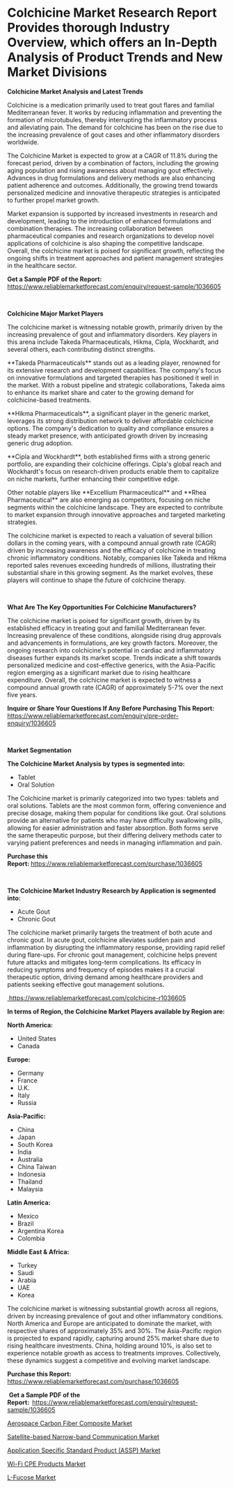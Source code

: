 <p><h1>Colchicine Market Research Report Provides thorough Industry Overview, which offers an In-Depth Analysis of Product Trends and New Market Divisions</h1></p><p><strong>Colchicine Market Analysis and Latest Trends</strong></p>
<p><p>Colchicine is a medication primarily used to treat gout flares and familial Mediterranean fever. It works by reducing inflammation and preventing the formation of microtubules, thereby interrupting the inflammatory process and alleviating pain. The demand for colchicine has been on the rise due to the increasing prevalence of gout cases and other inflammatory disorders worldwide.</p><p>The Colchicine Market is expected to grow at a CAGR of 11.8% during the forecast period, driven by a combination of factors, including the growing aging population and rising awareness about managing gout effectively. Advances in drug formulations and delivery methods are also enhancing patient adherence and outcomes. Additionally, the growing trend towards personalized medicine and innovative therapeutic strategies is anticipated to further propel market growth.</p><p>Market expansion is supported by increased investments in research and development, leading to the introduction of enhanced formulations and combination therapies. The increasing collaboration between pharmaceutical companies and research organizations to develop novel applications of colchicine is also shaping the competitive landscape. Overall, the colchicine market is poised for significant growth, reflecting the ongoing shifts in treatment approaches and patient management strategies in the healthcare sector.</p></p>
<p><strong>Get a Sample PDF of the Report:&nbsp;</strong> <a href="https://www.reliablemarketforecast.com/enquiry/request-sample/1036605?utm_campaign=1130&utm_medium=2&utm_source=Github&utm_content=ia&utm_term=11102024&utm_id=colchicine">https://www.reliablemarketforecast.com/enquiry/request-sample/1036605</a></p>
<p>&nbsp;</p>
<p><strong>Colchicine Major Market Players</strong></p>
<p><p>The colchicine market is witnessing notable growth, primarily driven by the increasing prevalence of gout and inflammatory disorders. Key players in this arena include Takeda Pharmaceuticals, Hikma, Cipla, Wockhardt, and several others, each contributing distinct strengths.</p><p>**Takeda Pharmaceuticals** stands out as a leading player, renowned for its extensive research and development capabilities. The company's focus on innovative formulations and targeted therapies has positioned it well in the market. With a robust pipeline and strategic collaborations, Takeda aims to enhance its market share and cater to the growing demand for colchicine-based treatments. </p><p>**Hikma Pharmaceuticals**, a significant player in the generic market, leverages its strong distribution network to deliver affordable colchicine options. The company's dedication to quality and compliance ensures a steady market presence, with anticipated growth driven by increasing generic drug adoption.</p><p>**Cipla and Wockhardt**, both established firms with a strong generic portfolio, are expanding their colchicine offerings. Cipla's global reach and Wockhardt's focus on research-driven products enable them to capitalize on niche markets, further enhancing their competitive edge.</p><p>Other notable players like **Excellium Pharmaceutical** and **Rhea Pharmaceutical** are also emerging as competitors, focusing on niche segments within the colchicine landscape. They are expected to contribute to market expansion through innovative approaches and targeted marketing strategies.</p><p>The colchicine market is expected to reach a valuation of several billion dollars in the coming years, with a compound annual growth rate (CAGR) driven by increasing awareness and the efficacy of colchicine in treating chronic inflammatory conditions. Notably, companies like Takeda and Hikma reported sales revenues exceeding hundreds of millions, illustrating their substantial share in this growing segment. As the market evolves, these players will continue to shape the future of colchicine therapy.</p></p>
<p>&nbsp;</p>
<p><strong>What Are The Key Opportunities For Colchicine Manufacturers?</strong></p>
<p><p>The colchicine market is poised for significant growth, driven by its established efficacy in treating gout and familial Mediterranean fever. Increasing prevalence of these conditions, alongside rising drug approvals and advancements in formulations, are key growth factors. Moreover, the ongoing research into colchicine's potential in cardiac and inflammatory diseases further expands its market scope. Trends indicate a shift towards personalized medicine and cost-effective generics, with the Asia-Pacific region emerging as a significant market due to rising healthcare expenditure. Overall, the colchicine market is expected to witness a compound annual growth rate (CAGR) of approximately 5-7% over the next five years.</p></p>
<p><strong>Inquire or Share Your Questions If Any Before Purchasing This Report:</strong> <a href="https://www.reliablemarketforecast.com/enquiry/pre-order-enquiry/1036605?utm_campaign=1130&utm_medium=2&utm_source=Github&utm_content=ia&utm_term=11102024&utm_id=colchicine">https://www.reliablemarketforecast.com/enquiry/pre-order-enquiry/1036605</a></p>
<p>&nbsp;</p>
<p><strong>Market Segmentation</strong></p>
<p><strong>The Colchicine Market Analysis by types is segmented into:</strong></p>
<p><ul><li>Tablet</li><li>Oral Solution</li></ul></p>
<p><p>The Colchicine market is primarily categorized into two types: tablets and oral solutions. Tablets are the most common form, offering convenience and precise dosage, making them popular for conditions like gout. Oral solutions provide an alternative for patients who may have difficulty swallowing pills, allowing for easier administration and faster absorption. Both forms serve the same therapeutic purpose, but their differing delivery methods cater to varying patient preferences and needs in managing inflammation and pain.</p></p>
<p><strong>Purchase this Report:&nbsp;</strong><a href="https://www.reliablemarketforecast.com/purchase/1036605?utm_campaign=1130&utm_medium=2&utm_source=Github&utm_content=ia&utm_term=11102024&utm_id=colchicine">https://www.reliablemarketforecast.com/purchase/1036605</a></p>
<p>&nbsp;</p>
<p><strong>The Colchicine Market Industry Research by Application is segmented into:</strong></p>
<p><ul><li>Acute Gout</li><li>Chronic Gout</li></ul></p>
<p><p>The colchicine market primarily targets the treatment of both acute and chronic gout. In acute gout, colchicine alleviates sudden pain and inflammation by disrupting the inflammatory response, providing rapid relief during flare-ups. For chronic gout management, colchicine helps prevent future attacks and mitigates long-term complications. Its efficacy in reducing symptoms and frequency of episodes makes it a crucial therapeutic option, driving demand among healthcare providers and patients seeking effective gout management solutions.</p></p>
<p><a href="https://www.reliablemarketforecast.com/colchicine-r1036605?utm_campaign=1130&utm_medium=2&utm_source=Github&utm_content=ia&utm_term=11102024&utm_id=colchicine">&nbsp;https://www.reliablemarketforecast.com/colchicine-r1036605</a></p>
<p><strong>In terms of Region, the Colchicine Market Players available by Region are:</strong></p>
<p>
    <p> <strong> North America: </strong>
        <ul>
            <li>United States</li>
            <li>Canada</li>
        </ul>
        </p> 
    <p> <strong> Europe: </strong>
        <ul>
            <li>Germany</li>
            <li>France</li>
            <li>U.K.</li>
            <li>Italy</li>
            <li>Russia</li>
        </ul>
        </p> 
    <p> <strong> Asia-Pacific: </strong>
        <ul>
            <li>China</li>
            <li>Japan</li>
            <li>South Korea</li>
            <li>India</li>
            <li>Australia</li>
            <li>China Taiwan</li>
            <li>Indonesia</li>
            <li>Thailand</li>
            <li>Malaysia</li>
        </ul>
        </p> 
    <p> <strong> Latin America: </strong>
        <ul>
            <li>Mexico</li>
            <li>Brazil</li>
            <li>Argentina Korea</li>
            <li>Colombia</li>
        </ul>
        </p> 
    <p> <strong> Middle East & Africa: </strong>
        <ul>
            <li>Turkey</li>
            <li>Saudi</li>
            <li>Arabia</li>
            <li>UAE</li>
            <li>Korea</li>
        </ul>
    </p>
    </p>
<p><p>The colchicine market is witnessing substantial growth across all regions, driven by increasing prevalence of gout and other inflammatory conditions. North America and Europe are anticipated to dominate the market, with respective shares of approximately 35% and 30%. The Asia-Pacific region is projected to expand rapidly, capturing around 25% market share due to rising healthcare investments. China, holding around 10%, is also set to experience notable growth as access to treatments improves. Collectively, these dynamics suggest a competitive and evolving market landscape.</p></p>
<p><strong>Purchase this Report: </strong><a href="https://www.reliablemarketforecast.com/purchase/1036605?utm_campaign=1130&utm_medium=2&utm_source=Github&utm_content=ia&utm_term=11102024&utm_id=colchicine">https://www.reliablemarketforecast.com/purchase/1036605</a></p>
<p>&nbsp;<strong>Get a Sample PDF of the Report:&nbsp;&nbsp;</strong><a href="https://www.reliablemarketforecast.com/enquiry/request-sample/1036605?utm_campaign=1130&utm_medium=2&utm_source=Github&utm_content=ia&utm_term=11102024&utm_id=colchicine">https://www.reliablemarketforecast.com/enquiry/request-sample/1036605</a></p>
<p><strong></strong></p>
<p><p><a href="https://www.linkedin.com/pulse/aerospace-carbon-fiber-composite-market-size-share-analysis--h2swc?utm_campaign=1130&utm_medium=2&utm_source=Github&utm_content=ia&utm_term=11102024&utm_id=colchicine">Aerospace Carbon Fiber Composite Market</a></p><p><a href="https://issuu.com/reportprime-2/docs/satellite-based-narrow-band-communi_292583a94bb628?utm_campaign=1130&utm_medium=2&utm_source=Github&utm_content=ia&utm_term=11102024&utm_id=colchicine">Satellite-based Narrow-band Communication Market</a></p><p><a href="https://www.linkedin.com/pulse/deep-dive-application-specific-standard-product-assp-market-r8mbe?utm_campaign=1130&utm_medium=2&utm_source=Github&utm_content=ia&utm_term=11102024&utm_id=colchicine">Application Specific Standard Product (ASSP) Market</a></p><p><a href="https://issuu.com/reportprime-2/docs/wi-fi-cpe-products-market-size-2030_08ac4b725dbffb?utm_campaign=1130&utm_medium=2&utm_source=Github&utm_content=ia&utm_term=11102024&utm_id=colchicine">Wi-Fi CPE Products Market</a></p><p><a href="https://www.linkedin.com/pulse/global-l-fucose-market-focus-application-end-use-industry-type-jkkqc?utm_campaign=1130&utm_medium=2&utm_source=Github&utm_content=ia&utm_term=11102024&utm_id=colchicine">L-Fucose Market</a></p></p>